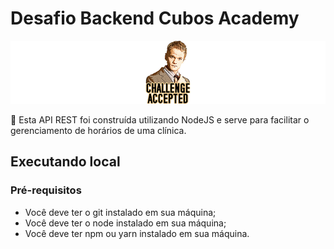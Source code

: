 # Desafio Backend Cubos Academy

![Screenshot 1](screenshot.png)

:hospital: Esta API REST foi construída utilizando NodeJS e serve para facilitar o gerenciamento de horários de uma clínica.

## Executando local

### Pré-requisitos

* Você deve ter o git instalado em sua máquina;
* Você deve ter o node instalado em sua máquina;
* Você deve ter npm ou yarn instalado em sua máquina.
